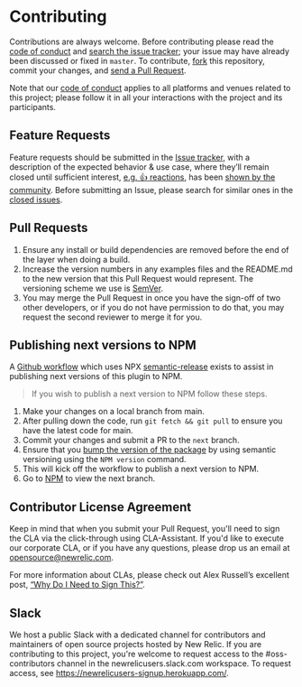 # Contributing

Contributions are always welcome. Before contributing please read the
[code of conduct](./CODE_OF_CONDUCT.md) and [search the issue tracker](issues); your issue may have already been discussed or fixed in `master`. To contribute,
[fork](https://help.github.com/articles/fork-a-repo/) this repository, commit your changes, and [send a Pull Request](https://help.github.com/articles/using-pull-requests/).

Note that our [code of conduct](./CODE_OF_CONDUCT.md) applies to all platforms and venues related to this project; please follow it in all your interactions with the project and its participants.

## Feature Requests

Feature requests should be submitted in the [Issue tracker](../../issues), with a description of the expected behavior & use case, where they’ll remain closed until sufficient interest, [e.g. :+1: reactions](https://help.github.com/articles/about-discussions-in-issues-and-pull-requests/), has been [shown by the community](../../issues?q=label%3A%22votes+needed%22+sort%3Areactions-%2B1-desc).
Before submitting an Issue, please search for similar ones in the
[closed issues](../../issues?q=is%3Aissue+is%3Aclosed+label%3Aenhancement).

## Pull Requests

1. Ensure any install or build dependencies are removed before the end of the layer when doing a build.
2. Increase the version numbers in any examples files and the README.md to the new version that this Pull Request would represent. The versioning scheme we use is [SemVer](http://semver.org/).
3. You may merge the Pull Request in once you have the sign-off of two other developers, or if you do not have permission to do that, you may request the second reviewer to merge it for you.

## Publishing next versions to NPM

 A [Github workflow](https://github.com/newrelic/gatsby-plugin-newrelic/blob/main/.github/workflows/release.yml) which uses NPX [semantic-release](https://semantic-release.gitbook.io/semantic-release/usage/configuration#branches) exists to assist in publishing next versions of this plugin to NPM.

 > If you wish to publish a next version to NPM follow these steps.

 1. Make your changes on a local branch from main.
 2. After pulling down the code, run `git fetch && git pull` to ensure you have the latest code for main.
 3. Commit your changes and submit a PR to the `next` branch.
 4. Ensure that you [bump the version of the package](https://cloudfour.com/thinks/how-to-publish-an-updated-version-of-an-npm-package/#the-standard-release-process) by using semantic versioning using the `NPM version` command.
 5. This will kick off the workflow to publish a next version to NPM.
 6. Go to [NPM](https://www.npmjs.com/package/gatsby-plugin-newrelic) to view the next branch.

## Contributor License Agreement

Keep in mind that when you submit your Pull Request, you'll need to sign the CLA via the click-through using CLA-Assistant. If you'd like to execute our corporate CLA, or if you have any questions, please drop us an email at opensource@newrelic.com.

For more information about CLAs, please check out Alex Russell’s excellent post,
[“Why Do I Need to Sign This?”](https://infrequently.org/2008/06/why-do-i-need-to-sign-this/).

## Slack

We host a public Slack with a dedicated channel for contributors and maintainers of open source projects hosted by New Relic.  If you are contributing to this project, you're welcome to request access to the #oss-contributors channel in the newrelicusers.slack.com workspace.  To request access, see https://newrelicusers-signup.herokuapp.com/.
